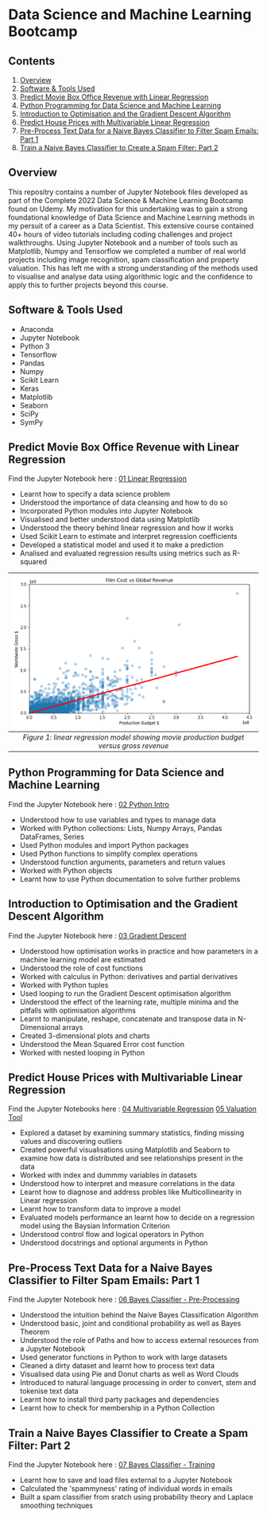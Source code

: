 # Data Science and Machine Learning Bootcamp
## Contents
1. [ Overview ](#overview)
2. [ Software & Tools Used ](#tools)
3. [ Predict Movie Box Office Revenue with Linear Regression ](#section2)
4. [ Python Programming for Data Science and Machine Learning ](#section3)
5. [ Introduction to Optimisation and the Gradient Descent Algorithm ](#section4)
6. [ Predict House Prices with Multivariable Linear Regression ](#section5)
7. [ Pre-Process Text Data for a Naive Bayes Classifier to Filter Spam Emails: Part 1 ](#section6)
8. [ Train a Naive Bayes Classifier to Create a Spam Filter: Part 2 ](#section7)

<a name="overview"></a>
## Overview
This repositry contains a number of Jupyter Notebook files developed as part of the Complete 2022 Data Science & Machine Learning Bootcamp found on Udemy. My motivation for this undertaking was to gain a strong foundational knowledge of Data Science and Machine Learning methods in my persuit of a career as a Data Scientist. This extensive course contained 40+ hours of video tutorials including coding challenges and project walkthroughs. Using Jupyter Notebook and a number of tools such as Matplotlib, Numpy and Tensorflow we completed a number of real world projects including image recognition, spam classification and property valuation. This has left me with a strong understanding of the methods used to visualise and analyse data using algorithmic logic and the confidence to apply this to further projects beyond this course.

<a name="tools"></a>
## Software & Tools Used
- Anaconda
- Jupyter Notebook
- Python 3
- Tensorflow
- Pandas
- Numpy
- Scikit Learn
- Keras
- Matplotlib
- Seaborn
- SciPy
- SymPy

<a name="section2"></a>
## Predict Movie Box Office Revenue with Linear Regression

Find the Jupyter Notebook here : [01 Linear Regression](01%20Linear%20Regression.ipynb)

- Learnt how to specify a data science problem
- Understood the importance of data cleansing and how to do so
- Incorporated Python modules into Jupyter Notebook
- Visualised and better understood data using Matplotlib
- Understood the theory behind linear regression and how it works
- Used Scikit Learn to estimate and interpret regression coefficients
- Developed a statistical model and used it to make a prediction
- Analised and evaluated regression results using metrics such as R-squared

| ![01LinearRegression](images/01LinearRegression.png) |
|:--:|
| *Figure 1: linear regression model showing movie production budget versus gross revenue* |

<a name="section3"></a>
## Python Programming for Data Science and Machine Learning

Find the Jupyter Notebook here : [02 Python Intro](02%20Python%20Intro.ipynb)

- Understood how to use variables and types to manage data
- Worked with Python collections: Lists, Numpy Arrays, Pandas DataFrames, Series
- Used Python modules and import Python packages
- Used Python functions to simplify complex operations
- Understood function arguments, parameters and return values
- Worked with Python objects
- Learnt how to use Python documentation to solve further problems

<a name="section4"></a>
## Introduction to Optimisation and the Gradient Descent Algorithm

Find the Jupyter Notebook here : [03 Gradient Descent](03%20Gradient%20Descent.ipynb)

- Understood how optimisation works in practice and how parameters in a machine learning model are estimated
- Understood the role of cost functions
- Worked with calculus in Python: derivatives and partial derivatives
- Worked with Python tuples
- Used looping to run the Gradient Descent optimisation algorithm
- Understood the effect of the learning rate, multiple minima and the pitfalls with optimisation algorithms
- Learnt to manipulate, reshape, concatenate and transpose data in N-Dimensional arrays
- Created 3-dimensional plots and charts
- Understood the Mean Squared Error cost function
- Worked with nested looping in Python

<a name="section5"></a>
## Predict House Prices with Multivariable Linear Regression

Find the Jupyter Notebooks here : [04 Multivariable Regression](04%20Multivariable%20Regression.ipynb)
                                  [05 Valuation Tool](05%20Valuation%20Tool.ipynb)

- Explored a dataset by examining summary statistics, finding missing values and discovering outliers
- Created powerful visualisations using Matplotlib and Seaborn to examine how data is distributed and see relationships present in the data
- Worked with index and dummmy variables in datasets
- Understood how to interpret and measure correlations in the data
- Learnt how to diagnose and address probles like Multicollinearity in Linear regression
- Learnt how to transform data to improve a model
- Evaluated models performance an learnt how to decide on a regression model using the Baysian Information Criterion
- Understood control flow and logical operators in Python
- Understood docstrings and optional arguments in Python

<a name="section6"></a>
## Pre-Process Text Data for a Naive Bayes Classifier to Filter Spam Emails: Part 1

Find the Jupyter Notebook here : [06 Bayes Classifier - Pre-Processing](06%20Bayes%20Classifier%20-%20Pre-Processing.ipynb)

- Understood the intuition behind the Naive Bayes Classification Algorithm
- Understood basic, joint and conditional probability as well as Bayes Theorem
- Understood the role of Paths and how to access external resources from a Jupyter Notebook
- Used generator functions in Python to work with large datasets
- Cleaned a dirty dataset and learnt how to process text data
- Visualised data using Pie and Donut charts as well as Word Clouds
- Introduced to natural language processing in order to convert, stem and tokenise text data
- Learnt how to install third party packages and dependencies
- Learnt how to check for membership in a Python Collection

<a name="section7"></a>
## Train a Naive Bayes Classifier to Create a Spam Filter: Part 2

Find the Jupyter Notebook here : [07 Bayes Classifier - Training](07%20Bayes%20Classifier%20-%20Pre-Processing.ipynb)

- Learnt how to save and load files external to a Jupyter Notebook
- Calculated the 'spammyness' rating of individual words in emails
- Built a spam classifier from sratch using probability theory and Laplace smoothing techniques
